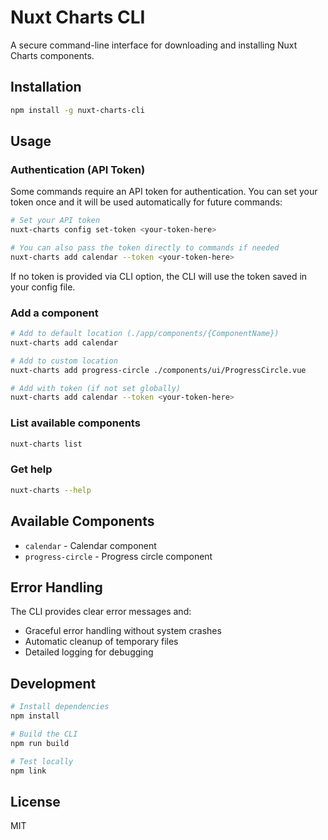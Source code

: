 # Nuxt Charts CLI

A secure command-line interface for downloading and installing Nuxt Charts components.

## Installation

```bash
npm install -g nuxt-charts-cli
```

## Usage

### Authentication (API Token)

Some commands require an API token for authentication. You can set your token once and it will be used automatically for future commands:

```bash
# Set your API token
nuxt-charts config set-token <your-token-here>

# You can also pass the token directly to commands if needed
nuxt-charts add calendar --token <your-token-here>
```

If no token is provided via CLI option, the CLI will use the token saved in your config file.

### Add a component

```bash
# Add to default location (./app/components/{ComponentName})
nuxt-charts add calendar

# Add to custom location
nuxt-charts add progress-circle ./components/ui/ProgressCircle.vue

# Add with token (if not set globally)
nuxt-charts add calendar --token <your-token-here>
```

### List available components

```bash
nuxt-charts list
```

### Get help

```bash
nuxt-charts --help
```

## Available Components

- `calendar` - Calendar component
- `progress-circle` - Progress circle component

## Error Handling

The CLI provides clear error messages and:

- Graceful error handling without system crashes
- Automatic cleanup of temporary files
- Detailed logging for debugging

## Development

```bash
# Install dependencies
npm install

# Build the CLI
npm run build

# Test locally
npm link
```

## License

MIT
